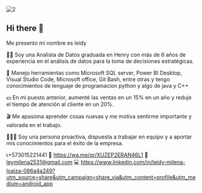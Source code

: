 
![2](https://github.com/leymilena2531/leymilena2531/assets/114260905/63aa7236-8c23-4c63-ad9c-93eaacdfabfe)


## Hi there 👋
Me presento mi  nombre es leidy 

👩🏻 Soy una Analista de Datos graduada en Henry con más de 6 años de experiencia en el análisis de datos para la toma de decisiones estratégicas. 

🚩 Manejo herramientas como Microsoft SQL server, Power BI Desktop, Visual Studio Code, Microsoft office, Git Bash, entre otras y tengo conocimientos de lenguaje de programacion python y algo de java y C++

💵 En mi puesto anterior, aumenté las ventas en un 15% en un año y reduje el tiempo de atención al cliente en un 20%. 

🎬 Me apasiona aprender cosas nuevas y me motiva sentirme importante y valorada en el trabajo. 

🙆🏻‍♀️ Soy una persona proactiva, dispuesta a trabajar en equipo y a aportar mis conocimientos para el éxito de la empresa.

📞+573015221441
📱 https://wa.me/qr/XUZEP2ERAN46L1
📩 leymilena2531@gmail.com 
💻 https://www.linkedin.com/in/leidy-milena-loaiza-086a4a249?utm_source=share&utm_campaign=share_via&utm_content=profile&utm_medium=android_app
<!--
**leymilena2531/leymilena2531** is a ✨ _special_ ✨ repository because its `README.md` (this file) appears on your GitHub profile.

Here are some ideas to get you started:

- 🔭 I’m currently working on ...
- 🌱 I’m currently learning ...
- 👯 I’m looking to collaborate on ...
- 🤔 I’m looking for help with ...
- 💬 Ask me about ...
- 📫 How to reach me: ...
- 😄 Pronouns: ...
- ⚡ Fun fact: ...
-->
